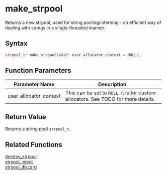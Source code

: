 
# make_strpool

Returns a new strpool, used for string pooling/interning - an efficient way of dealing with strings in a single-threaded manner.

## Syntax

```cpp
strpool_t* make_strpool(void* user_allocator_context = NULL);
```

## Function Parameters

Parameter Name | Description
--- | ---
user_allocator_context | This can be set to `NULL`, it is for custom allocators. See TODO for more details.

## Return Value

Returns a string pool `strpool_t`.

## Related Functions

[destroy_strpool](https://github.com/RandyGaul/cute_framework/blob/master/doc/string/strpool/destroy_strpool.md)  
[strpool_inject](https://github.com/RandyGaul/cute_framework/blob/master/doc/string/strpool/strpool_inject.md)  
[strpool_discard](https://github.com/RandyGaul/cute_framework/blob/master/doc/string/strpool/strpool_discard.md)  
